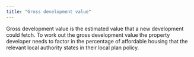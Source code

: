 ```yaml
---
title: "Gross development value"
---
```


Gross development value is the estimated value that a new development could fetch. To work out the gross development value the property developer needs to factor in the percentage of affordable housing that the relevant local authority states in their local plan policy.

